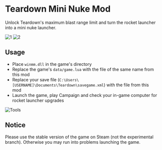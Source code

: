 # Teardown Mini Nuke Mod

Unlock Teardown's maximum blast range limit and turn the rocket launcher into a mini nuke launcher.

![1](screenshots/1.gif)
![2](screenshots/2.gif)

## Usage

- Place `winmm.dll` in the game's directory
- Replace the game's `data/game.lua` with the file of the same name from this mod
- Replace your save file (`C:\Users\[USERNAME]\Documents\Teardown\savegame.xml`) with the file from this mod
- Launch the game, play Campaign and check your in-game computer for rocket launcher upgrades

![Tools](screenshots/tools.png)

## Notice

Please use the stable version of the game on Steam (not the experimental branch). Otherwise you may run into problems launching the game.
